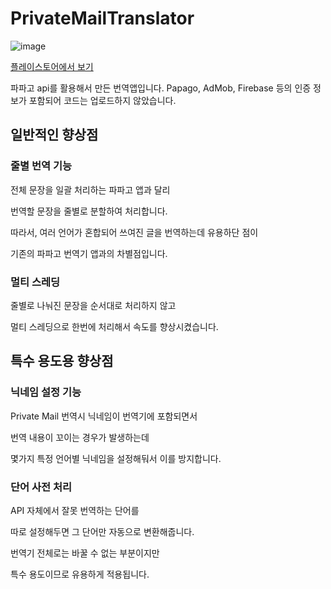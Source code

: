 # PrivateMailTranslator

![image](https://user-images.githubusercontent.com/66747535/100091215-ab12af80-2e97-11eb-8f16-4144ee235c72.png)

[플레이스토어에서 보기](https://play.google.com/store/apps/details?id=com.kenai.izone.privatemailtranslator)

파파고 api를 활용해서 만든 번역앱입니다.
Papago, AdMob, Firebase 등의 인증 정보가 포함되어 코드는 업로드하지 않았습니다. 

## 일반적인 향상점
### 줄별 번역 기능
전체 문장을 일괄 처리하는 파파고 앱과 달리

번역할 문장을 줄별로 분할하여 처리합니다.

따라서, 여러 언어가 혼합되어 쓰여진 글을 번역하는데 유용하단 점이

기존의 파파고 번역기 앱과의 차별점입니다.

### 멀티 스레딩
줄별로 나눠진 문장을 순서대로 처리하지 않고

멀티 스레딩으로 한번에 처리해서 속도를 향상시켰습니다.

## 특수 용도용 향상점
### 닉네임 설정 기능
Private Mail 번역시 닉네임이 번역기에 포함되면서

번역 내용이 꼬이는 경우가 발생하는데

몇가지 특정 언어별 닉네임을 설정해둬서 이를 방지합니다.

### 단어 사전 처리
API 자체에서 잘못 번역하는 단어를

따로 설정해두면 그 단어만 자동으로 변환해줍니다.

번역기 전체로는 바꿀 수 없는 부분이지만

특수 용도이므로 유용하게 적용됩니다.
